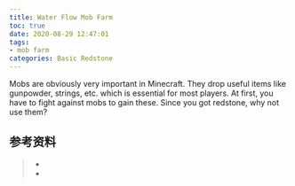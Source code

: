 ```yaml
---
title: Water Flow Mob Farm
toc: true
date: 2020-08-29 12:47:01
tags:
- mob farm
categories: Basic Redstone
---
```


Mobs are obviously very important in Minecraft. They drop useful items like gunpowder, strings, etc. which is essential for most players.
At first, you have to fight against mobs to gain these. Since you got redstone, why not use them?

<!-- more -->


## 参考资料
> - []()
> - []()

